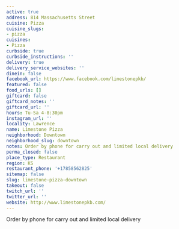 ```yaml
---
active: true
address: 814 Massachusetts Street
cuisine: Pizza
cuisine_slugs:
- pizza
cuisines:
- Pizza
curbside: true
curbside_instructions: ''
delivery: true
delivery_service_websites: ''
dinein: false
facebook_url: https://www.facebook.com/limestonepkb/
featured: false
food_urls: []
giftcard: false
giftcard_notes: ''
giftcard_url: ''
hours: Tu-Sa 4-8:30pm
instagram_url: ''
locality: Lawrence
name: Limestone Pizza
neighborhood: Downtown
neighborhood_slug: downtown
notes: Order by phone for carry out and limited local delivery
perma_closed: false
place_type: Restaurant
region: KS
restaurant_phone: '+17858562825'
sitemap: false
slug: limestone-pizza-downtown
takeout: false
twitch_url: ''
twitter_url: ''
website: http://www.limestonepkb.com/
---
```


Order by phone for carry out and limited local delivery